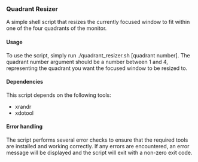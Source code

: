 ### Quadrant Resizer
A simple shell script that resizes the currently focused window to fit within one of the four quadrants of the monitor.

#### Usage
To use the script, simply run ./quadrant_resizer.sh [quadrant number]. The quadrant number argument should be a number between 1 and 4, representing the quadrant you want the focused window to be resized to.

#### Dependencies
This script depends on the following tools:

* xrandr
* xdotool

#### Error handling
The script performs several error checks to ensure that the required tools are installed and working correctly. If any errors are encountered, an error message will be displayed and the script will exit with a non-zero exit code.


